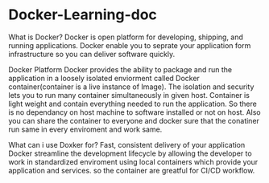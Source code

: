 # Docker-Learning-doc


What is Docker?
Docker is open platform for developing, shipping, and running applications. Docker enable you to seprate your application form infrastructure so you can deliver software quickly.

Docker Platform
Docker provides the ability to package and run the application in a loosely isolated enviorment called Docker container(container is a live instance of Image). The isolation and security lets you to run many container simultaneously in given host. Container is light weight and contain everything needed to run the application. So there is no dependancy on host machine to software installed or not on host. Also you can share the container to everyone and docker sure that the conatiner run same in every enviroment and work same.

What can i use Doxker for?
Fast, consistent delivery of your application
Docker streamline the development lifecycle by allowing the developer to work in standardized enviroment using local containers which provide your application and services. so the container are greatful for CI/CD workflow.
